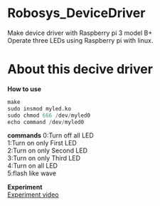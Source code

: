 # Robosys_DeviceDriver
Make device driver with Raspberry pi 3 model B+ <br>
Operate three LEDs using Raspberry pi with linux.

# About this decive driver
**How to use**
```python
make
sudo insmod myled.ko
sudo chmod 666 /dev/myled0
echo command /dev/myled0
```

**commands**
0:Turn off all LED <br>
1:Turn on only First LED <br>
2:Turn on only Second LED <br>
3:Turn on only Third LED <br>
4:Turn on all LED <br>
5:flash like wave

**Experiment** <br>
[Experiment video]()
